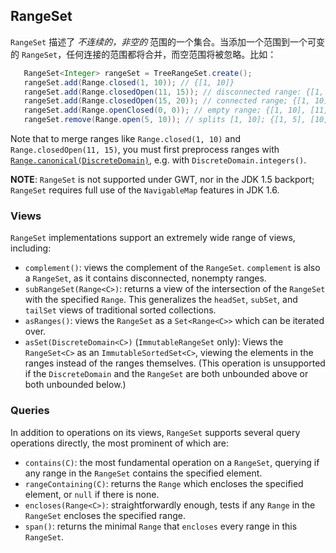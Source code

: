 ## RangeSet

`RangeSet` 描述了 *不连续的，非空的* 范围的一个集合。当添加一个范围到一个可变的 `RangeSet`，任何连接的范围都将合并，而空范围将被忽略。比如：

```java
   RangeSet<Integer> rangeSet = TreeRangeSet.create();
   rangeSet.add(Range.closed(1, 10)); // {[1, 10]}
   rangeSet.add(Range.closedOpen(11, 15)); // disconnected range: {[1, 10], [11, 15)}
   rangeSet.add(Range.closedOpen(15, 20)); // connected range; {[1, 10], [11, 20)}
   rangeSet.add(Range.openClosed(0, 0)); // empty range; {[1, 10], [11, 20)}
   rangeSet.remove(Range.open(5, 10)); // splits [1, 10]; {[1, 5], [10, 10], [11, 20)}
```

Note that to merge ranges like `Range.closed(1, 10)` and `Range.closedOpen(11, 15)`, you must first preprocess ranges with [`Range.canonical(DiscreteDomain)`](http://google.github.io/guava/releases/snapshot/api/docs/com/google/common/collect/Range.html#canonical-com.google.common.collect.DiscreteDomain-), e.g. with `DiscreteDomain.integers()`.

**NOTE**: `RangeSet` is not supported under GWT, nor in the JDK 1.5 backport; `RangeSet` requires full use of the `NavigableMap` features in JDK 1.6.

### Views

`RangeSet` implementations support an extremely wide range of views, including:

- `complement()`: views the complement of the `RangeSet`. `complement` is also a `RangeSet`, as it contains disconnected, nonempty ranges.
- `subRangeSet(Range<C>)`: returns a view of the intersection of the `RangeSet` with the specified `Range`. This generalizes the `headSet`, `subSet`, and `tailSet` views of traditional sorted collections.
- `asRanges()`: views the `RangeSet` as a `Set<Range<C>>` which can be iterated over.
- `asSet(DiscreteDomain<C>)` (`ImmutableRangeSet` only): Views the `RangeSet<C>` as an `ImmutableSortedSet<C>`, viewing the elements in the ranges instead of the ranges themselves. (This operation is unsupported if the `DiscreteDomain` and the `RangeSet` are both unbounded above or both unbounded below.)

### Queries

In addition to operations on its views, `RangeSet` supports several query operations directly, the most prominent of which are:

- `contains(C)`: the most fundamental operation on a `RangeSet`, querying if any range in the `RangeSet` contains the specified element.
- `rangeContaining(C)`: returns the `Range` which encloses the specified element, or `null` if there is none.
- `encloses(Range<C>)`: straightforwardly enough, tests if any `Range` in the `RangeSet` encloses the specified range.
- `span()`: returns the minimal `Range` that `encloses` every range in this `RangeSet`.
